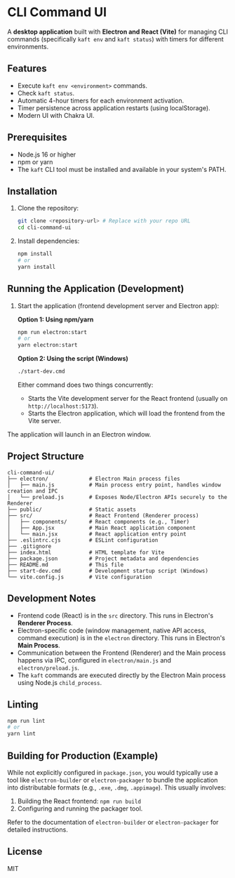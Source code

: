 # CLI Command UI

A **desktop application** built with **Electron and React (Vite)** for managing CLI commands (specifically `kaft env` and `kaft status`) with timers for different environments.

## Features

- Execute `kaft env <environment>` commands.
- Check `kaft status`.
- Automatic 4-hour timers for each environment activation.
- Timer persistence across application restarts (using localStorage).
- Modern UI with Chakra UI.

## Prerequisites

- Node.js 16 or higher
- npm or yarn
- The `kaft` CLI tool must be installed and available in your system's PATH.

## Installation

1.  Clone the repository:

    ```bash
    git clone <repository-url> # Replace with your repo URL
    cd cli-command-ui
    ```

2.  Install dependencies:

    ```bash
    npm install
    # or
    yarn install
    ```

## Running the Application (Development)

1.  Start the application (frontend development server and Electron app):

    **Option 1: Using npm/yarn**

    ```bash
    npm run electron:start
    # or
    yarn electron:start
    ```

    **Option 2: Using the script (Windows)**

    ```bash
    ./start-dev.cmd
    ```

    Either command does two things concurrently:

    - Starts the Vite development server for the React frontend (usually on `http://localhost:5173`).
    - Starts the Electron application, which will load the frontend from the Vite server.

The application will launch in an Electron window.

## Project Structure

```
cli-command-ui/
├── electron/             # Electron Main process files
│   ├── main.js           # Main process entry point, handles window creation and IPC
│   └── preload.js        # Exposes Node/Electron APIs securely to the Renderer
├── public/               # Static assets
├── src/                  # React Frontend (Renderer process)
│   ├── components/       # React components (e.g., Timer)
│   ├── App.jsx           # Main React application component
│   └── main.jsx          # React application entry point
├── .eslintrc.cjs         # ESLint configuration
├── .gitignore
├── index.html            # HTML template for Vite
├── package.json          # Project metadata and dependencies
├── README.md             # This file
├── start-dev.cmd         # Development startup script (Windows)
└── vite.config.js        # Vite configuration
```

## Development Notes

- Frontend code (React) is in the `src` directory. This runs in Electron's **Renderer Process**.
- Electron-specific code (window management, native API access, command execution) is in the `electron` directory. This runs in Electron's **Main Process**.
- Communication between the Frontend (Renderer) and the Main process happens via IPC, configured in `electron/main.js` and `electron/preload.js`.
- The `kaft` commands are executed directly by the Electron Main process using Node.js `child_process`.

## Linting

```bash
npm run lint
# or
yarn lint
```

## Building for Production (Example)

While not explicitly configured in `package.json`, you would typically use a tool like `electron-builder` or `electron-packager` to bundle the application into distributable formats (e.g., `.exe`, `.dmg`, `.appimage`). This usually involves:

1.  Building the React frontend: `npm run build`
2.  Configuring and running the packager tool.

Refer to the documentation of `electron-builder` or `electron-packager` for detailed instructions.

## License

MIT
